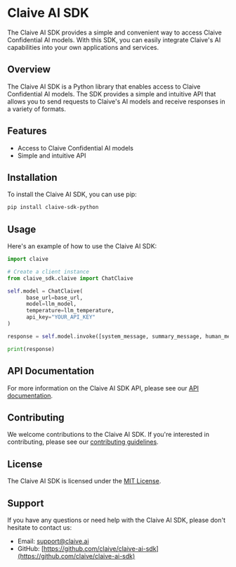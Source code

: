 # Claive AI SDK
The Claive AI SDK provides a simple and convenient way to access Claive Confidential AI models. With this SDK, you can easily integrate Claive's AI capabilities into your own applications and services.

## Overview
The Claive AI SDK is a Python library that enables access to Claive Confidential AI models. The SDK provides a simple and intuitive API that allows you to send requests to Claive's AI models and receive responses in a variety of formats.

## Features
* Access to Claive Confidential AI models
* Simple and intuitive API

## Installation
To install the Claive AI SDK, you can use pip:
```bash
pip install claive-sdk-python
```
## Usage
Here's an example of how to use the Claive AI SDK:
```python
import claive

# Create a client instance
from claive_sdk.claive import ChatClaive

self.model = ChatClaive(
      base_url=base_url,
      model=llm_model,
      temperature=llm_temperature,
      api_key="YOUR_API_KEY"
)

response = self.model.invoke([system_message, summary_message, human_message])

print(response)
```

## API Documentation
For more information on the Claive AI SDK API, please see our [API documentation](https://claive.ai/docs/api).

## Contributing
We welcome contributions to the Claive AI SDK. If you're interested in contributing, please see our [contributing guidelines](https://claive.ai/docs/contributing).

## License
The Claive AI SDK is licensed under the [MIT License](https://opensource.org/licenses/MIT).

## Support
If you have any questions or need help with the Claive AI SDK, please don't hesitate to contact us:
* Email: [support@claive.ai](mailto:support@claive.ai)
* GitHub: [https://github.com/claive/claive-ai-sdk](https://github.com/claive/claive-ai-sdk)

